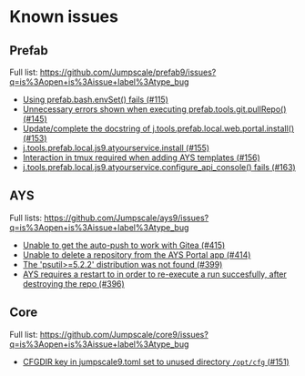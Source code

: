 # Known issues

## Prefab

Full list: https://github.com/Jumpscale/prefab9/issues?q=is%3Aopen+is%3Aissue+label%3Atype_bug

- [Using prefab.bash.envSet() fails (#115)](https://github.com/Jumpscale/prefab9/issues/115)
- [Unnecessary errors shown when executing prefab.tools.git.pullRepo()(#145)](https://github.com/Jumpscale/prefab9/issues/145)
- [Update/complete the docstring of j.tools.prefab.local.web.portal.install() (#153)](https://github.com/Jumpscale/prefab9/issues/153)
- [j.tools.prefab.local.js9.atyourservice.install (#155)](https://github.com/Jumpscale/prefab9/issues/155)
- [Interaction in tmux required when adding AYS templates (#156)](https://github.com/Jumpscale/prefab9/issues/156)
- [j.tools.prefab.local.js9.atyourservice.configure_api_console() fails (#163)](https://github.com/Jumpscale/prefab9/issues/163)

## AYS

Full lists: https://github.com/Jumpscale/ays9/issues?q=is%3Aopen+is%3Aissue+label%3Atype_bug

- [Unable to get the auto-push to work with Gitea (#415)](https://github.com/Jumpscale/ays9/issues/415)
- [Unable to delete a repository from the AYS Portal app (#414)](https://github.com/Jumpscale/ays9/issues/414)
- [The 'psutil>=5.2.2' distribution was not found (#399)](https://github.com/Jumpscale/ays9/issues/399)
- [AYS requires a restart to in order to re-execute a run succesfully, after destroying the repo (#396)](https://github.com/Jumpscale/ays9/issues/396)

## Core

Full list: https://github.com/Jumpscale/core9/issues?q=is%3Aopen+is%3Aissue+label%3Atype_bug

- [CFGDIR key in jumpscale9.toml set to unused directory `/opt/cfg` (#151)](https://github.com/Jumpscale/core9/issues/151)